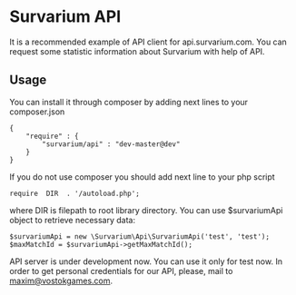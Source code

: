 # Survarium API 
It is a recommended example of API client for api.survarium.com.
You can request some statistic information about Survarium with help of API.

## Usage
You can install it through composer by adding next lines to your composer.json

```
{
    "require" : {
        "survarium/api" : "dev-master@dev"
    }
}
```

If you do not use composer you should add next line to your php script

```
require  DIR  . '/autoload.php'; 
```
where DIR is filepath to root library directory.
You can use $survariumApi object to retrieve necessary data:

```
$survariumApi = new \Survarium\Api\SurvariumApi('test', 'test');
$maxMatchId = $survariumApi->getMaxMatchId(); 
```

API server is under development now. You can use it only for test now.
In order to get personal credentials for our API, please, mail to maxim@vostokgames.com.

 

